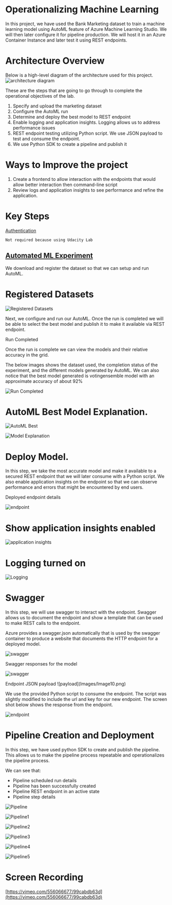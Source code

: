 

# Operationalizing Machine Learning

In this project, we have used the Bank Marketing dataset to train a machine learning model using AutoML feature of Azure Machine Learning Studio.  We will then later configure it for pipeline production.  We will host it in an Azure Container Instance and later test it using REST endpoints. 

 # Architecture Overview

Below is a high-level diagram of the architecture used for this project.  
![architecture diagram](Images/image1.png) 


           

These are the steps that are going to go through to complete the operational objectives of the lab.

1. Specify and upload the marketing dataset
2. Configure the AutoML run 
3. Determine and deploy the best model to REST endpoint
4. Enable logging and application insights. Logging allows us to address performance issues
5. REST endpoint testing utilizing Python script.  We use JSON payload to test and consume the endpoint.
6. We use Python SDK to create a pipeline and publish it 

# Ways to Improve the project

1. Create a frontend to allow interaction with the endpoints that would allow better interaction then command-line script
2. Review logs and application insights to see performance and refine the application. 

# Key Steps  

<span style="text-decoration:underline;">Authentication</span>

	Not required because using Udacity Lab 


## <span style="text-decoration:underline;">Automated ML Experiment</span>

We download and register the dataset so that we can setup and run AutoML.

# Registered Datasets 

![Registered Datasets](Images/image2.png)



Next, we configure and run our AutoML.  Once the run is completed we will be able to select the best model and publish it to make it available via REST endpoint. 

Run Completed 

Once the run is complete we can view the models and their relative accuracy in the grid.

The below images shows the dataset used, the completion status of the experiment, and the different models generated by AutoML. We can also notice that the best model generated is votingensemble model with an approximate accuracy of about 92%


![Run Completed](Images/Image3.png)



# AutoML Best Model Explanation. 

![AutoML Best](Images/Image4.png)


           
![Model Explanation](Images/Image5.png)



# Deploy Model.

In this step, we take the most accurate model and make it available to a secured REST endpoint that we will later consume with a Python script.   We also enable application insights on the endpoint so that we can observe performance and errors that might be encountered by end users.

Deployed endpoint details 

![endpoint](Images/Image6.png)


# Show application insights enabled 

![application insights](Images/Image7.png)


# Logging turned on 


![Logging](Images/Image8.png)


# Swagger 

In this step, we will use swagger to interact with the endpoint.  Swagger allows us to document the endpoint and show a template that can be used to make REST calls to the endpoint. 

Azure provides a swagger.json automatically that is used by the swagger container to produce a website that documents the HTTP endpoint for a deployed model.

![swagger](Images/Image9.png)


Swagger responses for the model 

![swagger](Images/Image18.JPG)

<p>
Endpoint JSON payload
![payload](Images/Image10.png)
</p>

We use the provided Python script to consume the endpoint.  The script was slightly modified to include the url and key for our new endpoint. The screen shot below shows the response from the endpoint. 

![endpoint](Images/Image11.png)



# Pipeline Creation and Deployment 

In this step, we have used python SDK to create and publish the pipeline.  This allows us to make the pipeline process repeatable and operationalizes the pipeline process.

We can see that:

*   Pipeline scheduled run details
*   Pipeline has been successfully created
*   Pipeline REST endpoint in an active state
*   Pipeline step details

![Pipeline](Images/Image12.png)

![Pipeline1](Images/Image131.png)

![Pipeline2](Images/Image141.png)

![Pipeline3](Images/Image15.png)

![Pipeline4](Images/Image16.png)

![Pipeline5](Images/Image17.png)



# Screen Recording

[https://vimeo.com/556066677/99cabdb63d](https://vimeo.com/556066677/99cabdb63d) 
